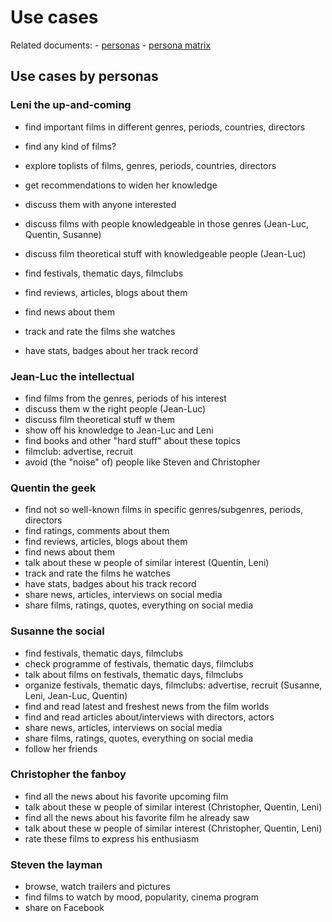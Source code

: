 # Use cases

Related documents:
    - [personas](personas_v2.md)
    - [persona matrix](https://docs.google.com/spreadsheets/d/1MQLYhMIrHgpRXV3eS9elp-Ncf2NSJ1lLInfGBwpTNyc/edit?usp=sharing)

## Use cases by personas


### Leni the up-and-coming

- find important films in different genres, periods, countries, directors
- find any kind of films?
- explore toplists of films, genres, periods, countries, directors
- get recommendations to widen her knowledge

- discuss them with anyone interested
- discuss films with people knowledgeable in those genres (Jean-Luc, Quentin, Susanne)
- discuss film theoretical stuff with knowledgeable people (Jean-Luc)

- find festivals, thematic days, filmclubs

- find reviews, articles, blogs about them
- find news about them

- track and rate the films she watches
- have stats, badges about her track record


### Jean-Luc the intellectual

- find films from the genres, periods of his interest
- discuss them w the right people (Jean-Luc)
- discuss film theoretical stuff w them
- show off his knowledge to Jean-Luc and Leni
- find books and other "hard stuff" about these topics
- filmclub: advertise, recruit
- avoid (the "noise" of) people like Steven and Christopher


### Quentin the geek

- find not so well-known films in specific genres/subgenres, periods, directors
- find ratings, comments about them
- find reviews, articles, blogs about them
- find news about them
- talk about these w people of similar interest (Quentin, Leni)
- track and rate the films he watches
- have stats, badges about his track record
- share news, articles, interviews on social media
- share films, ratings, quotes, everything on social media


### Susanne the social

- find festivals, thematic days, filmclubs
- check programme of festivals, thematic days, filmclubs
- talk about films on festivals, thematic days, filmclubs
- organize festivals, thematic days, filmclubs: advertise, recruit (Susanne, Leni, Jean-Luc, Quentin)
- find and read latest and freshest news from the film worlds
- find and read articles about/interviews with directors, actors
- share news, articles, interviews on social media
- share films, ratings, quotes, everything on social media
- follow her friends


### Christopher the fanboy

- find all the news about his favorite upcoming film
- talk about these w people of similar interest (Christopher, Quentin, Leni)
- find all the news about his favorite film he already saw
- talk about these w people of similar interest (Christopher, Quentin, Leni)
- rate these films to express his enthusiasm


### Steven the layman

- browse, watch trailers and pictures
- find films to watch by mood, popularity, cinema program
- share on Facebook
